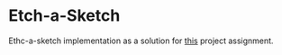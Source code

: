# Etch-a-Sketch
Ethc-a-sketch implementation as a solution for [this](https://www.theodinproject.com/courses/web-development-101/lessons/etch-a-sketch-project) project assignment.